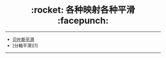 <h1 align = "center">:rocket: 各种映射各种平滑 :facepunch:</h1>

---
- [贝叶斯平滑][0]
- [分箱平滑][1]



---
[0]: https://github.com/Jie-Yuan/2_DataMining/blob/master/3_FeatureEngineering/SmoothMapping/BayesianSmoothing.py
